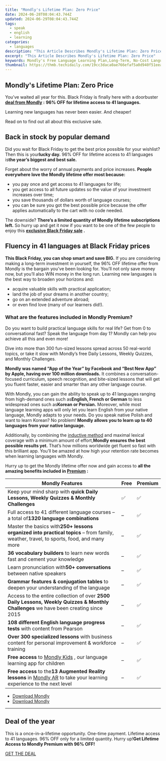 ```yaml
---
title: "Mondly's Lifetime Plan: Zero Price"
date: 2024-06-28T08:04:43.744Z
updated: 2024-06-29T08:04:43.744Z
tags:
  - speak
  - english
  - learning
categories:
  - languages
description: "This Article Describes Mondly's Lifetime Plan: Zero Price"
excerpt: "This Article Describes Mondly's Lifetime Plan: Zero Price"
keywords: Mondly's Free Language Learning Plan,Long-Term, No-Cost Language Education with Mondly,Mondly Premium Membership Benefits,Permanent Access to Mondly Language Lessons,Infinite Language Practice with Mondly Lifetime Plan,Cost-Effective Language Learning,Zero Price Language Immersion with Mondly
thumbnail: https://thmb.techidaily.com/19cc3daca0ae766efaf5a0d940f51eeacf8f6380658cff3e15c9f29d7f7d98eb.jpg
---
```


## Mondly's Lifetime Plan: Zero Price

 You’ve waited all year for this. Black Friday is finally here with a doorbuster **[deal from Mondly](https://shop.mondly.com/affiliate.php?ACCOUNT=ATISTUDI&AFFILIATE=108875&PATH=https://www.mondly.com?AFFILIATE=108875) :** **96% OFF for lifetime access to 41 languages.**

Learning new languages has never been easier. And cheaper!

Read on to find out all about this exclusive sale.

## Back in stock by popular demand

 Did you wait for Black Friday to get the best price possible for your wishlist? Then this is your**lucky day.** 96% OFF for lifetime access to 41 languages is**the year’s biggest and best sale.**

 Forget about the worry of annual payments and price increases. **People everywhere love the Mondly lifetime offer most because:**

* you pay once and get access to 41 languages for life;
* you get access to all future updates so the value of your investment increases over time;
* you save thousands of dollars worth of language courses;
* you can be sure you got the best possible price because the offer applies automatically to the cart with no code needed.

 The downside? **There’s a limited quantity of Mondly lifetime subscriptions left.** So hurry up and get it now if you want to be one of the few people to enjoy this **[exclusive Black Friday sale](https://shop.mondly.com/affiliate.php?ACCOUNT=ATISTUDI&AFFILIATE=108875&PATH=https://www.mondly.com?AFFILIATE=108875) .**

## Fluency in 41 languages at Black Friday prices

**This Black Friday, you can shop smart and save BIG.** If you are considering making a long-term investment in yourself, the 96% OFF lifetime offer from Mondly is the bargain you’ve been looking for. You’ll not only save money now, but you’ll also WIN money in the long run. Learning new languages is the best way to broaden your horizons and:

* acquire valuable skills with practical application;
* land the job of your dreams in another country;
* go on an extended adventure abroad;
* or even find love (many of our learners did!).

### What are the features included in Mondly Premium?

 Do you want to build practical language skills for real life? Get from 0 to conversational fast? Speak the language from day 1? Mondly can help you achieve all this and even more!

 Dive into more than 300 fun-sized lessons spread across 50 real-world topics, or take it slow with Mondly’s free Daily Lessons, Weekly Quizzes, and Monthly Challenges.

 **Mondly was named “App of the Year” by Facebook and “Best New App” by Apple, having over 100 million downloads.** It combines a conversation-focused curriculum, speech recognition, and bite-sized lessons that will get you fluent faster, easier and smarter than any other language course.

 With Mondly, you can gain the ability to speak up to 41 languages ranging from high-demand ones such as**English, French or German** to less widespread ones such as**Korean or Persian.** Moreover, while most language learning apps will only let you learn English from your native language, Mondly adapts to your needs. Do you speak native Polish and want to learn Korean? No problem! **Mondly allows you to learn up to 40 languages from your native language.**

 Additionally, by combining the [inductive method](https://shop.mondly.com/affiliate.php?ACCOUNT=ATISTUDI&AFFILIATE=108875&PATH=https://www.mondly.com?AFFILIATE=108875) and maximal lexical coverage with a minimum amount of effort,**Mondly ensures the best possible results yet.** That’s how millions worldwide get fluent so fast with this brilliant app. You’ll be amazed at how high your retention rate becomes when learning languages with Mondly.

 Hurry up to get the Mondly lifetime offer now and gain access to **all the amazing benefits included in [Premium](https://shop.mondly.com/affiliate.php?ACCOUNT=ATISTUDI&AFFILIATE=108875&PATH=https://www.mondly.com?AFFILIATE=108875) :**

| Mondly Features                                                                                                                                     | Free | Premium |
| --------------------------------------------------------------------------------------------------------------------------------------------------- | ---- | ------- |
| Keep your mind sharp with **quick Daily Lessons, Weekly Quizzes & Monthly Challenges**                                                              | ✅    | ✅       |
| Full access to 41 different language courses – a total of**1320 language combinations**                                                             | –    | ✅       |
| Master the basics with**250+ lessons organized into practical topics** – from family, weather, travel, to sports, food, and many more               | –    | ✅       |
| **36 vocabulary builders** to learn new words fast and cement your knowledge                                                                        | –    | ✅       |
| Learn pronunciation with**50+ conversations** between native speakers                                                                               | –    | ✅       |
| **Grammar features & conjugation tables** to deepen your understanding of the language                                                              | –    | ✅       |
| Access to the entire collection of over **2500 Daily Lessons, Weekly Quizzes & Monthly Challenges** we have been creating since 2015                | –    | ✅       |
| **108 different English language progress tests** with content from Pearson                                                                         | –    | ✅       |
| **Over 300 specialized lessons** with business content for personal improvement & workforce training                                                | –    | ✅       |
| **Free access** to [Mondly Kids](https://shop.mondly.com/affiliate.php?ACCOUNT=ATISTUDI&AFFILIATE=108875&PATH=https://www.mondly.com?AFFILIATE=108875) , our language learning app for children                                      | –    | ✅       |
| **Free access** to the**13 Augmented Reality lessons** in [Mondly AR](https://shop.mondly.com/affiliate.php?ACCOUNT=ATISTUDI&AFFILIATE=108875&PATH=https://www.mondly.com?AFFILIATE=108875) to take your learning experience to the next level | –    | ✅       |

* [Download Mondly](https://www.facebook.com/sharer/sharer.php?u=https%3A%2F%2Fwww.mondly.com%2Fblog%2Fblack-friday-lifetime-mondly%2F&t=Black+Friday+Deal%3A+96%25+OFF+for+Lifetime+Access+to+Mondly+Premium "Share on Facebook")
* [Download Mondly](https://shop.mondly.com/affiliate.php?ACCOUNT=ATISTUDI&AFFILIATE=108875&PATH=https://www.mondly.com?AFFILIATE=108875)

---

## Deal of the year

 This is a once-in-a-lifetime opportunity. One-time payment. Lifetime access to 41 languages. 96%‌ OFF only for a limited quantity. Hurry up!**Get Lifetime Access to Mondly Premium with 96% OFF!**

[GET THE DEAL](https://shop.mondly.com/affiliate.php?ACCOUNT=ATISTUDI&AFFILIATE=108875&PATH=https://www.mondly.com?AFFILIATE=108875)

<ins class="adsbygoogle"
     style="display:block"
     data-ad-format="autorelaxed"
     data-ad-client="ca-pub-7571918770474297"
     data-ad-slot="1223367746"></ins>



<ins class="adsbygoogle"
     style="display:block"
     data-ad-client="ca-pub-7571918770474297"
     data-ad-slot="8358498916"
     data-ad-format="auto"
     data-full-width-responsive="true"></ins>


